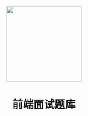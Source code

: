 <p align="center">
  <img width="200" src="https://cdn.jsdelivr.net/gh/wangxingkang/pictures@latest/imgs/20210430111636.svg">
</p>

<h1 align="center">前端面试题库</h1>


